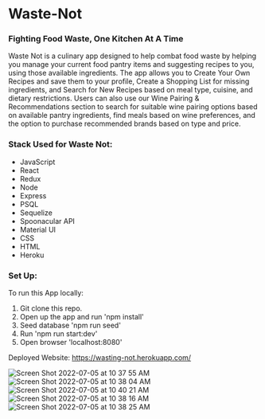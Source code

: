 # Waste-Not
### Fighting Food Waste, One Kitchen At A Time
Waste Not is a culinary app designed to help combat food waste by helping you manage your current food pantry items and suggesting recipes to you, using those available ingredients. The app allows you to Create Your Own Recipes and save them to your profile, Create a Shopping List for missing ingredients, and Search for New Recipes based on meal type, cuisine, and dietary restrictions.
Users can also use our Wine Pairing & Recommendations section to search for suitable wine pairing options based on available pantry ingredients, find meals based on wine preferences, and the option to purchase recommended brands based on type and price. 

### Stack Used for Waste Not:
- JavaScript
- React
- Redux
- Node
- Express
- PSQL
- Sequelize
- Spoonacular API
- Material UI
- CSS
- HTML
- Heroku

### Set Up:
To run this App locally:

1. Git clone this repo.
2. Open up the app and run 'npm install'
3. Seed database 'npm run seed'
4. Run 'npm run start:dev'
5. Open browser 'localhost:8080'

Deployed Website: https://wasting-not.herokuapp.com/

![Screen Shot 2022-07-05 at 10 37 55 AM](https://user-images.githubusercontent.com/66049063/177354632-748f63d2-8889-41e2-bfc1-5aea0b3f142c.png)
![Screen Shot 2022-07-05 at 10 38 04 AM](https://user-images.githubusercontent.com/66049063/177354685-da9ed2aa-deec-45ca-808d-15d839f29785.png)
![Screen Shot 2022-07-05 at 10 40 21 AM](https://user-images.githubusercontent.com/66049063/177354736-4298fd14-da26-42f4-b131-bc432763361b.png)
![Screen Shot 2022-07-05 at 10 38 16 AM](https://user-images.githubusercontent.com/66049063/177354781-8a13bae4-b3d9-466b-9dd8-408c7884bd7f.png)
![Screen Shot 2022-07-05 at 10 38 25 AM](https://user-images.githubusercontent.com/66049063/177354804-feaf1b42-bd88-4a28-8695-e933746a91b4.png)
